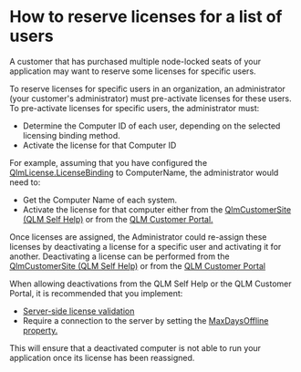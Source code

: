 # How to reserve licenses for a list of users

A customer that has purchased multiple node-locked seats of your application may want to reserve some licenses for specific users.

To reserve licenses for specific users in an organization, an administrator (your customer's administrator) must pre-activate licenses for these users. To pre-activate licenses for specific users, the administrator must:

* Determine the Computer ID of each user, depending on the selected licensing binding method.
* Activate the license for that Computer ID

For example, assuming that you have configured the [QlmLicense.LicenseBinding](https://support.soraco.co/hc/en-us/articles/360001183583) to ComputerName, the administrator would need to:

* Get the Computer Name of each system.
* Activate the license for that computer either from the [QlmCustomerSite (QLM Self Help)](https://support.soraco.co/hc/en-us/articles/202932304) or from the [QLM Customer Portal.](https://support.soraco.co/hc/en-us/articles/360046229232)

Once licenses are assigned, the Administrator could re-assign these licenses by deactivating a license for a specific user and activating it for another. Deactivating a license can be performed from the [QlmCustomerSite (QLM Self Help)](https://support.soraco.co/hc/en-us/articles/202932304) or from the [QLM Customer Portal](https://support.soraco.co/hc/en-us/articles/360046229232)

When allowing deactivations from the QLM Self Help or the QLM Customer Portal, it is recommended that you implement:

* [Server-side license validation](https://support.soraco.co/hc/en-us/articles/360025213372)
* Require a connection to the server by setting the [MaxDaysOffline property.](https://support.soraco.co/hc/en-us/articles/360046068832)

This will ensure that a deactivated computer is not able to run your application once its license has been reassigned.
